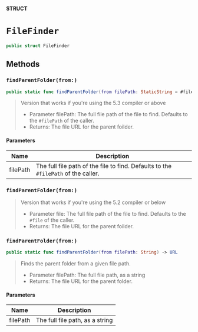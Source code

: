 **STRUCT**

# `FileFinder`

```swift
public struct FileFinder
```

## Methods
### `findParentFolder(from:)`

```swift
public static func findParentFolder(from filePath: StaticString = #filePath) -> URL
```

> Version that works if you're using the 5.3 compiler or above
> - Parameter filePath: The full file path of the file to find. Defaults to the `#filePath` of the caller.
> - Returns: The file URL for the parent foilder.

#### Parameters

| Name | Description |
| ---- | ----------- |
| filePath | The full file path of the file to find. Defaults to the `#filePath` of the caller. |

### `findParentFolder(from:)`

> Version that works if you're using the 5.2 compiler or below
> - Parameter file: The full file path of the file to find. Defaults to the `#file` of the caller.
> - Returns: The file URL for the parent foilder.

### `findParentFolder(from:)`

```swift
public static func findParentFolder(from filePath: String) -> URL
```

> Finds the parent folder from a given file path.
> - Parameter filePath: The full file path, as a string
> - Returns: The file URL for the parent folder.

#### Parameters

| Name | Description |
| ---- | ----------- |
| filePath | The full file path, as a string |